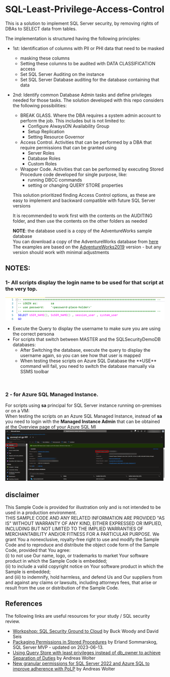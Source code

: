 # SQL-Least-Privilege-Access-Control

This is a solution to implement SQL Server security, by removing rights of DBAs to SELECT data from tables.<be>

The implementation is structured having the following principles:

- 1st: Identification of columns with PII or PHI data that need to be masked

  - masking these columns
  - Setting these columns to be audited with DATA CLASSIFICATION access
  - Set SQL Server Auditing on the instance
  - Set SQL Server Database auditing for the database containing that data

- 2nd: Identify common Database Admin tasks and define privileges needed for those tasks. The solution developed with this repo considers the following possibilities:
  - BREAK GLASS. Where the DBA requires a system admin account to perform the job. This includes but is not limited to:
    - Configure AlwaysON Availability Group
    - Setup Replication
    - Setting Resource Governor
  - Access Control. Activities that can be performed by a DBA that require permissions that can be granted using
    - Server Roles
    - Database Roles
    - Custom Roles
  - Wrapper Code. Activities that can be performed by executing Stored Procedure code developed for single purpose, like:
    - running DBCC commands
    - setting or changing QUERY STORE properties
  

  This solution prioritized finding Access Control options, as these are easy to implement and backward compatible with future SQL Server versions

  It is recommended to work first with the contents on the AUDITING folder, and then use the contents on the other folders as needed

  **NOTE**: the database used is a copy of the AdventureWorks sample database<br>
  You can download a copy of the AdventureWorks database from [here](https://github.com/Microsoft/sql-server-samples/releases/download/adventureworks/AdventureWorks2019.bak)<br>
  The examples are based on the [AdventureWorks2019](https://github.com/Microsoft/sql-server-samples/releases/download/adventureworks/AdventureWorks2019.bak) version - but any version should work with minimal adjustments<br>

## NOTES: 

### 1-  All scripts display the **login name** to be used for that script at the very top.<br>
![Login Information](images/Username-Password-to-use.png)
<ul>
<li>Execute the Query to display the username to make sure you are using the correct persona</li>
<li>For scripts that switch between MASTER and the SQLSecurityDemoDB databases:<ul>
  <li>After Switching the database, execute the query to display the username again, so you can see how that user is mapped</li>
  <li>When testing these scripts on Azure SQL Database the **USE** command will fail, you need to switch the database manually via SSMS toolbar</li>
  </ul>
</ul>
<br>

### 2 - for Azure SQL Managed Instance.<br>
For scripts using **sa** principal for SQL Server instance running on-premises or on a VM:<br>
When testing the scripts on an Azure SQL Managed Instance, instead of **sa** you need to login with the **Managed Instance Admin** that can be obtained at the Overview page of your Azure SQL MI
![Azure-SQL-MI-LOGIN](images/Azure-SQL-MI-Credential-for-LOGIN.png)


## disclaimer

  This Sample Code is provided for illustration only and is not intended to be used in a production environment.<br>
  THIS SAMPLE CODE AND ANY RELATED INFORMATION ARE PROVIDED "AS IS" WITHOUT WARRANTY OF ANY KIND, EITHER EXPRESSED OR IMPLIED, INCLUDING BUT
  NOT LIMITED TO THE IMPLIED WARRANTIES OF MERCHANTABILITY AND/OR FITNESS FOR A PARTICULAR 
  PURPOSE.  We grant You a nonexclusive, royalty-free right to use and modify the Sample Code
  and to reproduce and distribute the object code form of the Sample Code, provided that You
  agree:<br> 
    (i) to not use Our name, logo, or trademarks to market Your software product in which the Sample Code is embedded;<br>
    (ii) to include a valid copyright notice on Your software product in which the Sample is embedded;<br>
    and (iii) to indemnify, hold harmless, and defend Us and Our suppliers from and against any claims or lawsuits, including attorneys fees, that arise or result from the use or distribution of the Sample Code.<br> 

## References

The following links are useful resources for your study / SQL security review.
- [Workpshop: SQL Security Ground to Cloud](https://github.com/David-Seis/SecureYourAzureData) by Buck Woody and David Seis<br>
- [Packaging Permissions in Stored Procedures](https://www.sommarskog.se/grantperm.html) by Erland Sommarskog, SQL Server MVP - updated on 2023-06-13.<br>
- [Using Query Store with least privileges instead of db_owner to achieve Separation of Duties](https://techcommunity.microsoft.com/t5/azure-sql-blog/using-query-store-with-least-privileges-instead-of-db-owner-to/ba-p/775177) by Andreas Wolter<br>
- [New granular permissions for SQL Server 2022 and Azure SQL to improve adherence with PoLP](https://techcommunity.microsoft.com/t5/sql-server-blog/new-granular-permissions-for-sql-server-2022-and-azure-sql-to/ba-p/3607507) by Andreas Wolter<br>
  
  
